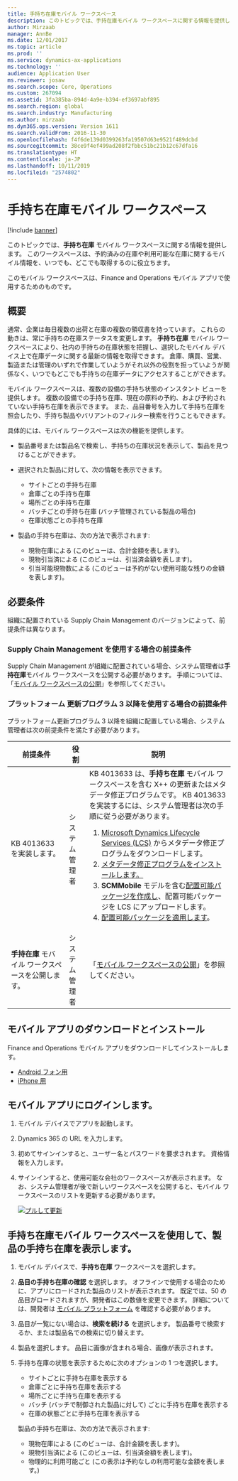 ```yaml
---
title: 手持ち在庫モバイル ワークスペース
description: このトピックでは、手持在庫モバイル ワークスペースに関する情報を提供します。 このワークスペースは、予約済みの在庫や利用可能な在庫に関する情報を、いつでも、どこでも取得するのに役立ちます。
author: Mirzaab
manager: AnnBe
ms.date: 12/01/2017
ms.topic: article
ms.prod: ''
ms.service: dynamics-ax-applications
ms.technology: ''
audience: Application User
ms.reviewer: josaw
ms.search.scope: Core, Operations
ms.custom: 267094
ms.assetid: 3fa385ba-894d-4a9e-b394-ef3697abf895
ms.search.region: global
ms.search.industry: Manufacturing
ms.author: mirzaab
ms.dyn365.ops.version: Version 1611
ms.search.validFrom: 2016-11-30
ms.openlocfilehash: f4f6de139d0399263fa19507d63e9521f489dcbd
ms.sourcegitcommit: 38ce9f4ef499ad208f2fbbc51bc21b12c67dfa16
ms.translationtype: HT
ms.contentlocale: ja-JP
ms.lasthandoff: 10/11/2019
ms.locfileid: "2574802"
---
```

# <a name="inventory-on-hand-mobile-workspace"></a>手持ち在庫モバイル ワークスペース

[!include [banner](../includes/banner.md)]

このトピックでは、**手持ち在庫** モバイル ワークスペースに関する情報を提供します。 このワークスペースは、予約済みの在庫や利用可能な在庫に関するモバイル情報を、いつでも、どこでも取得するのに役立ちます。

このモバイル ワークスペースは、Finance and Operations モバイル アプリで使用するためのものです。

## <a name="overview"></a>概要
通常、企業は毎日複数の出荷と在庫の複数の領収書を持っています。 これらの動きは、常に手持ちの在庫ステータスを変更します。 **手持ち在庫** モバイル ワークスペースにより、社内の手持ちの在庫状態を把握し、選択したモバイル デバイス上で在庫データに関する最新の情報を取得できます。 倉庫、購買、営業、製造または管理のいずれで作業していようがそれ以外の役割を担っていようが関係なく、いつでもどこでも手持ちの在庫データにアクセスすることができます。 

モバイル ワークスペースは、複数の設備の手持ち状態のインスタント ビューを提供します。 複数の設備での手持ち在庫、現在の原料の予約、および予約されていない手持ち在庫を表示できます。 また、品目番号を入力して手持ち在庫を照会したり、手持ち製品やバリアントのフィルター検索を行うこともできます。 

具体的には、モバイル ワークスペースは次の機能を提供します。

-   製品番号または製品名で検索し、手持ちの在庫状況を表示して、製品を見つけることができます。
-   選択された製品に対して、次の情報を表示できます。

    -   サイトごとの手持ち在庫
    -   倉庫ごとの手持ち在庫
    -   場所ごとの手持ち在庫
    -   バッチごとの手持ち在庫 (バッチ管理されている製品の場合)
    -   在庫状態ごとの手持ち在庫
    
-   製品の手持ち在庫は、次の方法で表示されます:

    -   現物在庫による (このビューは、合計金額を表します)。
    -   現物引当済による (このビューは、引当済金額を表します)。
    -   引当可能現物数による (このビューは予約がない使用可能な残りの金額を表します)。

## <a name="prerequisites"></a>必要条件
組織に配置されている Supply Chain Management のバージョンによって、前提条件は異なります。

### <a name="prerequisites-if-you-use-supply-chain-management"></a>Supply Chain Management を使用する場合の前提条件
Supply Chain Management が組織に配置されている場合、システム管理者は**手持在庫**モバイル ワークスペースを公開する必要があります。 手順については、「[モバイル ワークスペースの公開](../../dev-itpro/mobile-apps/publish-mobile-workspace.md)」を参照してください。

### <a name="prerequisites-if-you-use-platform-update-3-or-later"></a>プラットフォーム 更新プログラム 3 以降を使用する場合の前提条件 
プラットフォーム更新プログラム 3 以降を組織に配置している場合、システム管理者は次の前提条件を満たす必要があります。 

<table>
<thead>
<tr class="header">
<th>前提条件</th>
<th>役割</th>
<th>説明</th>
</tr>
</thead>
<tbody>
<tr class="odd">
<td>KB 4013633 を実装します。</td>
<td>システム管理者</td>

<td>KB 4013633 は、<strong>手持ち在庫</strong> モバイル ワークスペースを含む X++ の更新またはメタデータ修正プログラムです。 KB 4013633 を実装するには、システム管理者は次の手順に従う必要があります。
<ol>
<li><a href="../../dev-itpro/migration-upgrade/download-hotfix-lcs.md">Microsoft Dynamics Lifecycle Services (LCS)</a> からメタデータ修正プログラムをダウンロードします。</li>
<li><a href="../../dev-itpro/migration-upgrade/install-metadata-hotfix-package.md">メタデータ修正プログラムをインストールします。</a></li>
<li><strong>SCMMobile</strong> モデルを含む<a href="../../dev-itpro/deployment/create-apply-deployable-package.md">配置可能パッケージを作成し</a>、配置可能パッケージを LCS にアップロードします。</li>
<li><a href="../../dev-itpro/deployment/apply-deployable-package-system.md">配置可能パッケージを適用します</a>。</li>

</ol></td>
</tr>
<tr class="even">
<td><strong>手持在庫</strong> モバイル ワークスペースを公開します。</td>
<td>システム管理者</td>
<td>「<a href="../../dev-itpro/mobile-apps/publish-mobile-workspace.md">モバイル ワークスペースの公開</a>」を参照してください。</td>
</tr>
</tbody>
</table>

## <a name="download-and-install-the-mobile-app"></a>モバイル アプリのダウンロードとインストール

Finance and Operations モバイル アプリをダウンロードしてインストールします。

-   [Android フォン用](https://go.microsoft.com/fwlink/?linkid=850662)
-   [iPhone 用](https://go.microsoft.com/fwlink/?linkid=850663)

## <a name="sign-in-to-the-mobile-app"></a>モバイル アプリにログインします。

1.  モバイル デバイスでアプリを起動します。
2.  Dynamics 365 の URL を入力します。
3.  初めてサインインすると、ユーザー名とパスワードを要求されます。 資格情報を入力します。
4.  サインインすると、使用可能な会社のワークスペースが表示されます。 なお、システム管理者が後で新しいワークスペースを公開すると、モバイル ワークスペースのリストを更新する必要があります。

    [![プルして更新](./media/pull-to-refresh-list-of-workspaces-183x300.png)](./media/pull-to-refresh-list-of-workspaces.png)

## <a name="view-the-on-hand-inventory-for-a-product-by-using-the-inventory-on-hand-mobile-workspace"></a>手持ち在庫モバイル ワークスペースを使用して、製品の手持ち在庫を表示します。

1.  モバイル デバイスで、**手持ち在庫** ワークスペースを選択します。

2.  **品目の手持ち在庫の確認** を選択します。 オフラインで使用する場合のために、アプリにロードされた製品のリストが表示されます。 既定では、50 の品目がロードされますが、開発者はこの数値を変更できます。 詳細については、開発者は [モバイル プラットフォーム](../../dev-itpro/mobile-apps/platform/mobile-platform-home-page.md) を確認する必要があります。
3.  品目が一覧にない場合は、**検索を続ける** を選択します。 製品番号で検索するか、または製品名での検索に切り替えます。

4.  製品を選択します。 品目に画像が含まれる場合、画像が表示されます。
5.  手持ち在庫の状態を表示するために次のオプションの 1 つを選択します。

    -   サイトごとに手持ち在庫を表示する
    -   倉庫ごとに手持ち在庫を表示する
    -   場所ごとに手持ち在庫を表示する
    -   バッチ (バッチで制御された製品に対して) ごとに手持ち在庫を表示する
    -   在庫の状態ごとに手持ち在庫を表示する

    製品の手持ち在庫は、次の方法で表示されます:
    -   現物在庫による (このビューは、合計金額を表します)。
    -   現物引当済による (このビューは、引当済金額を表します)。
    -   物理的に利用可能ごと (この表示は予約なしの利用可能な金額を表します。)
